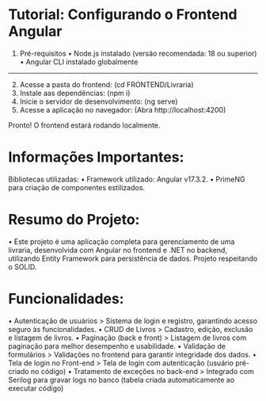 # Tutorial: Configurando o Frontend Angular
1. Pré-requisitos
• Node.js instalado (versão recomendada: 18 ou superior)
• Angular CLI instalado globalmente
---
2. Acesse a pasta do frontend: (cd FRONTEND/Livraria)
3. Instale aas dependências: (npm i)
4. Inicie o servidor de desenvolvimento: (ng serve)
5. Acesse a aplicação no navegador: (Abra http://localhost:4200)

Pronto! O frontend estará rodando localmente.

# Informações Importantes: 
Bibliotecas utilizadas: 
• Framework utilizado: Angular v17.3.2.
• PrimeNG para criação de componentes estilizados.

# Resumo do Projeto: 
• Este projeto é uma aplicação completa para gerenciamento de uma livraria, desenvolvida com Angular no frontend e .NET no backend, utilizando Entity Framework para persistência de dados. Projeto respeitando o SOLID. 

# Funcionalidades: 
• Autenticação de usuários > Sistema de login e registro, garantindo acesso seguro às funcionalidades.
• CRUD de Livros > Cadastro, edição, exclusão e listagem de livros.
• Paginação (back e front) > Listagem de livros com paginação para melhor desempenho e usabilidade.
• Validação de formulários > Validações no frontend para garantir integridade dos dados.
• Tela de login no Front-end > Tela de login com autenticação (usuário pré-criado no código)
• Tratamento de exceções no back-end > Integrado com Serilog para gravar logs no banco (tabela criada automaticamente ao executar código)

